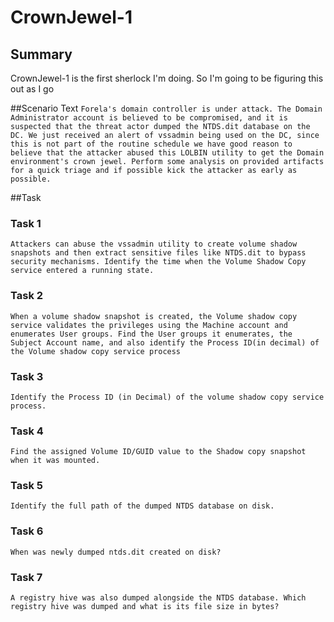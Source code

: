 # CrownJewel-1
## Summary
CrownJewel-1 is the first sherlock I'm doing. So I'm going to be figuring this out as I go <Alan please remove afterwords and put in a correct summary>

##Scenario Text
```Forela's domain controller is under attack. The Domain Administrator account is believed to be compromised, and it is suspected that the threat actor dumped the NTDS.dit database on the DC. We just received an alert of vssadmin being used on the DC, since this is not part of the routine schedule we have good reason to believe that the attacker abused this LOLBIN utility to get the Domain environment's crown jewel. Perform some analysis on provided artifacts for a quick triage and if possible kick the attacker as early as possible.```

##Task
### Task 1
```Attackers can abuse the vssadmin utility to create volume shadow snapshots and then extract sensitive files like NTDS.dit to bypass security mechanisms. Identify the time when the Volume Shadow Copy service entered a running state.```
### Task 2
```
When a volume shadow snapshot is created, the Volume shadow copy service validates the privileges using the Machine account and enumerates User groups. Find the User groups it enumerates, the Subject Account name, and also identify the Process ID(in decimal) of the Volume shadow copy service process
```
### Task 3
```
Identify the Process ID (in Decimal) of the volume shadow copy service process.
```
### Task 4
```
Find the assigned Volume ID/GUID value to the Shadow copy snapshot when it was mounted.
```
### Task 5
```
Identify the full path of the dumped NTDS database on disk.
```
### Task 6
```
When was newly dumped ntds.dit created on disk?
```
### Task 7
```
A registry hive was also dumped alongside the NTDS database. Which registry hive was dumped and what is its file size in bytes?
```